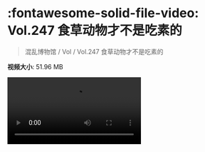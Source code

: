 # :fontawesome-solid-file-video: Vol.247 食草动物才不是吃素的

> 混乱博物馆 / Vol / Vol.247 食草动物才不是吃素的

**视频大小**: 51.96 MB

<div class="video"><video src="https://file.hsyhx.top/archive/混乱博物馆/Vol/Vol.247 食草动物才不是吃素的.mp4" controls preload>🤔 您的浏览器不支持 video 标签</video></div>
